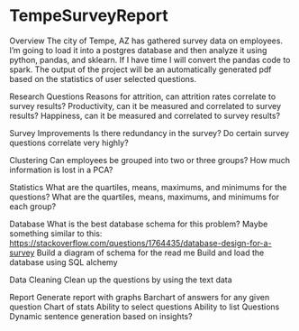 # TempeSurveyReport
Overview
The city of Tempe, AZ has gathered survey data on employees. I’m going to load it into a postgres database and then analyze it using python, pandas, and sklearn. If I have time I will convert the pandas code to spark. The output of the project will be an automatically generated pdf based on the statistics of user selected questions.

Research Questions
Reasons for attrition, can attrition rates correlate to survey results?
Productivity, can it be measured and correlated to survey results?
Happiness, can it be measured and correlated to survey results?

Survey Improvements
Is there redundancy in the survey?
Do certain survey questions correlate very highly?

Clustering
Can employees be grouped into two or three groups?
How much information is lost in a PCA?

Statistics
What are the quartiles, means, maximums, and minimums for the questions?
What are the quartiles, means, maximums, and minimums for each group?

Database
What is the best database schema for this problem?
Maybe something similar to this: https://stackoverflow.com/questions/1764435/database-design-for-a-survey
Build a diagram of schema for the read me
Build and load the database using SQL alchemy

Data Cleaning
Clean up the questions by using the text data

Report
Generate report with graphs
Barchart of answers for any given question
Chart of stats
Ability to select questions
Ability to list Questions
Dynamic sentence generation based on insights?
